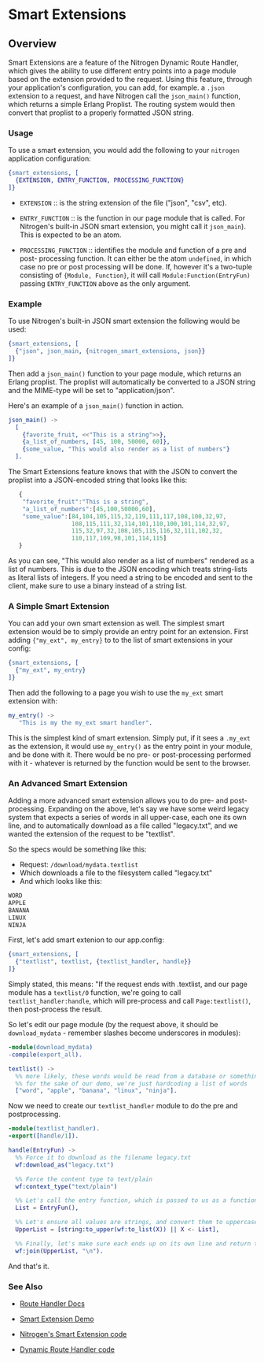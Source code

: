 
# Smart Extensions

## Overview

  Smart Extensions are a feature of the Nitrogen Dynamic Route Handler, which
  gives the ability to use different entry points into a page module based on
  the extension provided to the request. Using this feature, through your
  application's configuration, you can add, for example. a `.json` extension to
  a request, and have Nitrogen call the `json_main()` function, which returns a
  simple Erlang Proplist.  The routing system would then convert that proplist
  to a properly formatted JSON string.

### Usage

  To use a smart extension, you would add the following to
  your `nitrogen` application configuration:

```erlang
{smart_extensions, [
  {EXTENSION, ENTRY_FUNCTION, PROCESSING_FUNCTION}
]}

```
    
 *  `EXTENSION` :: is the string extension of the file
    ("json", "csv", etc).

 *  `ENTRY_FUNCTION` :: is the function in our page module that
    is called. For Nitrogen's built-in JSON smart extension, you might call
    it `json_main`). This is expected to be an atom.

 *  `PROCESSING_FUNCTION` :: identifies the module and function
    of a pre and post- processing function. It can either be the atom
    `undefined`, in which case no pre or post processing will be done.  If,
    however it's a two-tuple consisting of `{Module, Function}`, it will call
    `Module:Function(EntryFun)` passing `ENTRY_FUNCTION` above as the only
    argument.

### Example

  To use Nitrogen's built-in JSON smart extension the following would be
  used:
  
```erlang
{smart_extensions, [
  {"json", json_main, {nitrogen_smart_extensions, json}}
]}

```
    
  Then add a `json_main()` function to your page module, which
  returns an Erlang proplist. The proplist will automatically be
  converted to a JSON string and the MIME-type will be set to
  "application/json".

  Here's an example of a `json_main()` function in action.

```erlang
json_main() ->
  [
    {favorite_fruit, <<"This is a string">>},
    {a_list_of_numbers, [45, 100, 50000, 60]},
    {some_value, "This would also render as a list of numbers"}
  ].

```

   The Smart Extensions feature knows that with the JSON to convert the
   proplist into a JSON-encoded string that looks like this:

```javascript
   {
    "favorite_fruit":"This is a string",
    "a_list_of_numbers":[45,100,50000,60],
    "some_value":[84,104,105,115,32,119,111,117,108,100,32,97,
                  108,115,111,32,114,101,110,100,101,114,32,97,
                  115,32,97,32,108,105,115,116,32,111,102,32,
                  110,117,109,98,101,114,115]
   }

```

  As you can see, "This would also render as a list of numbers" rendered as a
  list of numbers. This is due to the JSON encoding which treats string-lists
  as literal lists of integers. If you need a string to be encoded and sent to
  the client, make sure to use a binary instead of a string list.

### A Simple Smart Extension

  You can add your own smart extension as well.  The simplest smart extension would be to simply provide an entry point for an extension. First adding `{"my_ext", my_entry}` to to the list of smart extensions in your config:

```erlang
{smart_extensions, [
  {"my_ext", my_entry}
]}

```

Then add the following to a page you wish to use the `my_ext` smart extension with:

```erlang
my_entry() ->
   "This is my the my_ext smart handler".

```

  This is the simplest kind of smart extension.  Simply put, if it sees a
  `.my_ext` as the extension, it would use `my_entry()` as the entry point
  in your module, and be done with it. There would be no pre- or
  post-processing performed with it - whatever is returned by the function
  would be sent to the browser.

### An Advanced Smart Extension

   Adding a more advanced smart extension allows you to do pre- and
   post-processing.  Expanding on the above, let's say we have some weird
   legacy system that expects a series of words in all upper-case, each one its
   own line, and to automatically download as a file called "legacy.txt", and
   we wanted the extension of the request to be "textlist".

   So the specs would be something like this:

 *  Request: `/download/mydata.textlist`
 *  Which downloads a file to the filesystem called "legacy.txt"
 *  And which looks like this:
```txt
WORD
APPLE
BANANA
LINUX
NINJA

```

  First, let's add smart extenion to our app.config:

```erlang
{smart_extensions, [
  {"textlist", textlist, {textlist_handler, handle}}
]}

```

   Simply stated, this means: "If the request ends with .textlist, and our page
   module has a `textlist/0` function, we're going to call
   `textlist_handler:handle`, which will pre-process and call
   `Page:textlist()`, then post-process the result.

So let's edit our page module (by the request above, it should be `download_mydata` - remember slashes become underscores in modules):

```erlang
-module(download_mydata)
-compile(export_all).

textlist() ->
  %% more likely, these words would be read from a database or something, but
  %% for the sake of our demo, we're just hardcoding a list of words
  ["word", "apple", "banana", "linux", "ninja"].

```

Now we need to create our `textlist_handler` module to do the pre and postprocessing.

```erlang
-module(textlist_handler).
-export([handle/1]).

handle(EntryFun) ->
  %% Force it to download as the filename legacy.txt
  wf:download_as("legacy.txt")

  %% Force the content type to text/plain
  wf:context_type("text/plain")

  %% Let's call the entry function, which is passed to us as a function.
  List = EntryFun(),

  %% Let's ensure all values are strings, and convert them to uppercase:
  UpperList = [string:to_upper(wf:to_list(X)) || X <- List],

  %% Finally, let's make sure each ends up on its own line and return that
  wf:join(UpperList, "\n").

```

And that's it.  

### See Also

 *  [Route Handler Docs](route.html)

 *  [Smart Extension Demo](http://nitrogenproject.com/demos/smart_extension)

 *  [Nitrogen's Smart Extension code](https://github.com/nitrogen/nitrogen_core/blob/ws/src/handlers/route/nitrogen_smart_extensions.erl)

 *  [Dynamic Route Handler code](https://github.com/nitrogen/nitrogen_core/blob/ws/src/handlers/route/dynamic_route_handler.erl)
